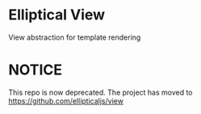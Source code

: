 Elliptical View
===========================

View abstraction for template rendering


# NOTICE

This repo is now deprecated. The project has moved to https://github.com/ellipticaljs/view